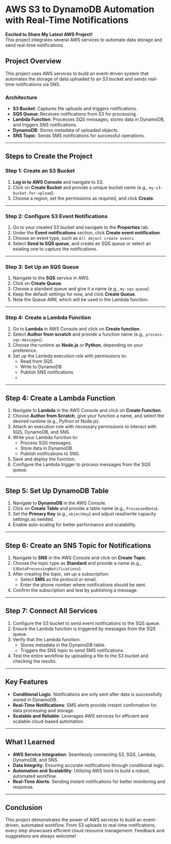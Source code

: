 # AWS S3 to DynamoDB Automation with Real-Time Notifications

**Excited to Share My Latest AWS Project!**   
This project integrates several AWS services to automate data storage and send real-time notifications.

## **Project Overview**

This project uses AWS services to build an event-driven system that automates the storage of data uploaded to an S3 bucket and sends real-time notifications via SNS.

### **Architecture**
- **S3 Bucket**: Captures file uploads and triggers notifications.
- **SQS Queue**: Receives notifications from S3 for processing.
- **Lambda Function**: Processes SQS messages, stores data in DynamoDB, and triggers SNS notifications.
- **DynamoDB**: Stores metadata of uploaded objects.
- **SNS Topic**: Sends SMS notifications for successful operations.

---

## **Steps to Create the Project**

### **Step 1: Create an S3 Bucket**
1. **Log in to AWS Console** and navigate to S3.
2. Click on **Create Bucket** and provide a unique bucket name (e.g., `my-s3-bucket-for-upload`).
3. Choose a region, set the permissions as required, and click **Create**.

---

### **Step 2: Configure S3 Event Notifications**
1. Go to your created S3 bucket and navigate to the **Properties** tab.
2. Under the **Event notifications** section, click **Create event notification**.
3. Choose an event type, such as `All object create events`.
4. Select **Send to SQS queue**, and create an SQS queue or select an existing one to capture the notifications.

---

### **Step 3: Set Up an SQS Queue**
1. Navigate to the **SQS** service in AWS.
2. Click on **Create Queue**.
3. Choose a standard queue and give it a name (e.g., `my-sqs-queue`).
4. Keep the default settings for now, and click **Create Queue**.
5. Note the Queue ARN, which will be used in the Lambda function.

---

### **Step 4: Create a Lambda Function**
1. Go to **Lambda** in AWS Console and click on **Create function**.
2. Select **Author from scratch** and provide a function name (e.g., `process-sqs-messages`).
3. Choose the runtime as **Node.js** or **Python**, depending on your preference.
4. Set up the Lambda execution role with permissions to:
   - Read from SQS
   - Write to DynamoDB
   - Publish SNS notifications
   - 
---

## **Step 4: Create a Lambda Function**
1. Navigate to **Lambda** in the AWS Console and click on **Create Function**.
2. Choose **Author from Scratch**, give your function a name, and select the desired runtime (e.g., Python or Node.js).
3. Attach an execution role with necessary permissions to interact with SQS, DynamoDB, and SNS.
4. Write your Lambda function to:
   - Process SQS messages.
   - Store data in DynamoDB.
   - Publish notifications to SNS.
5. Save and deploy the function.
6. Configure the Lambda trigger to process messages from the SQS queue.

---

## **Step 5: Set Up DynamoDB Table**
1. Navigate to **DynamoDB** in the AWS Console.
2. Click on **Create Table** and provide a table name (e.g., `ProcessedData`).
3. Set the **Primary Key** (e.g., `objectKey`) and adjust read/write capacity settings as needed.
4. Enable auto-scaling for better performance and scalability.

---

## **Step 6: Create an SNS Topic for Notifications**
1. Navigate to **SNS** in the AWS Console and click on **Create Topic**.
2. Choose the topic type as **Standard** and provide a name (e.g., `S3DataProcessingNotifications`).
3. After creating the topic, set up a subscription:
   - Select **SMS** as the protocol or email.
   - Enter the phone number where notifications should be sent.
4. Confirm the subscription and test by publishing a message.

---

## **Step 7: Connect All Services**
1. Configure the S3 bucket to send event notifications to the SQS queue.
2. Ensure the Lambda function is triggered by messages from the SQS queue.
3. Verify that the Lambda function:
   - Stores metadata in the DynamoDB table.
   - Triggers the SNS topic to send SMS notifications.
4. Test the entire workflow by uploading a file to the S3 bucket and checking the results.

---

## **Key Features**
- **Conditional Logic**: Notifications are only sent after data is successfully stored in DynamoDB.
- **Real-Time Notifications**: SMS alerts provide instant confirmation for data processing and storage.
- **Scalable and Reliable**: Leverages AWS services for efficient and scalable cloud-based automation.

---

## **What I Learned**
- **AWS Service Integration**: Seamlessly connecting S3, SQS, Lambda, DynamoDB, and SNS.
- **Data Integrity**: Ensuring accurate notifications through conditional logic.
- **Automation and Scalability**: Utilizing AWS tools to build a robust, automated workflow.
- **Real-Time Alerts**: Sending instant notifications for better monitoring and response.

---

## **Conclusion**
This project demonstrates the power of AWS services to build an event-driven, automated workflow. From S3 uploads to real-time notifications, every step showcases efficient cloud resource management. Feedback and suggestions are always welcome! 

